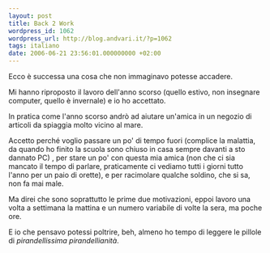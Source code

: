 ```yaml
---
layout: post
title: Back 2 Work
wordpress_id: 1062
wordpress_url: http://blog.andvari.it/?p=1062
tags: italiano
date: 2006-06-21 23:56:01.000000000 +02:00
---
```

Ecco è successa una cosa che non immaginavo potesse accadere.

Mi hanno riproposto il lavoro dell'anno scorso (quello estivo, non insegnare computer, quello è invernale) e io ho accettato.

In pratica come l'anno scorso andrò ad aiutare un'amica in un negozio di articoli da spiaggia molto vicino al mare.

Accetto perché voglio passare un po' di tempo fuori (complice la malattia, da quando ho finito la scuola sono chiuso in casa sempre davanti a sto dannato PC) , per stare un po' con questa mia amica (non che ci sia mancato il tempo di parlare, praticamente ci vediamo tutti i giorni tutto l'anno per un paio di orette), e per racimolare qualche soldino, che si sa, non fa mai male.

Ma direi che sono soprattutto le prime due motivazioni, eppoi lavoro una volta a settimana la mattina e un numero variabile di volte la sera, ma poche ore.

E io che pensavo potessi poltrire, beh, almeno ho tempo di leggere le pillole di <em>pirandellissima pirandellianità</em>.
